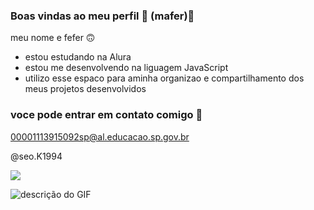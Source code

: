 ### Boas vindas ao meu perfil 🩵 (mafer)🩵

meu nome e fefer 🙃  

- estou estudando na Alura
- estou me desenvolvendo na liguagem JavaScript
- utilizo esse espaco para aminha organizao e compartilhamento dos meus projetos desenvolvidos

### voce pode entrar em contato comigo 📧

00001113915092sp@al.educacao.sp.gov.br

@seo.K1994

![](https://media.tenor.com/nyEQbL17-WAAAAAM/jin-love-jin-kiss.gif)

![descrição do GIF](https://media.tenor.com/OG_aIeIZdJ0AAAAM/toki-onjoji-saki.gif)
